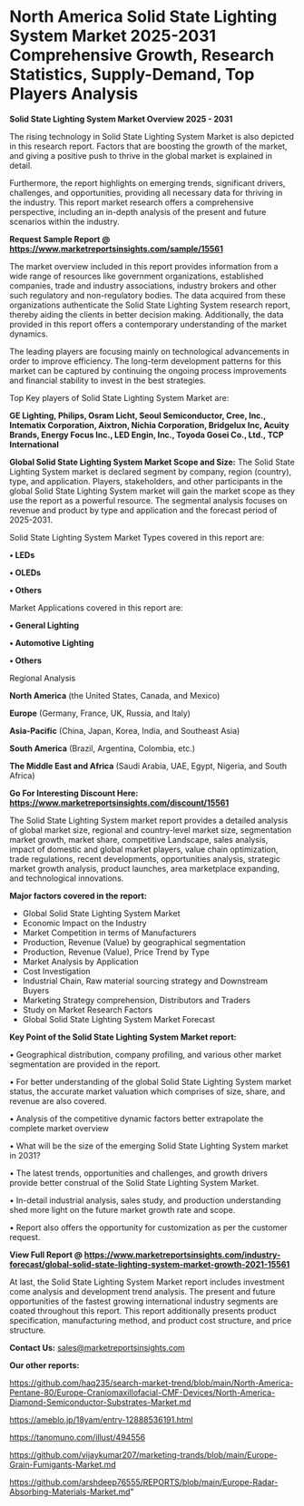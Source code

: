 # North America Solid State Lighting System Market 2025-2031 Comprehensive Growth, Research Statistics, Supply-Demand,  Top Players Analysis

<Strong> Solid State Lighting System Market Overview 2025 - 2031</strong>

The rising technology in Solid State Lighting System Market is also depicted in this research report. Factors that are boosting the growth of the market, and giving a positive push to thrive in the global market is explained in detail.

Furthermore, the report highlights on emerging trends, significant drivers, challenges, and opportunities, providing all necessary data for thriving in the industry. This report market research offers a comprehensive perspective, including an in-depth analysis of the present and future scenarios within the industry.

<strong>Request Sample Report @ <a href=https://www.marketreportsinsights.com/sample/15561>https://www.marketreportsinsights.com/sample/15561</a></strong>

The market overview included in this report provides information from a wide range of resources like government organizations, established companies, trade and industry associations, industry brokers and other such regulatory and non-regulatory bodies. The data acquired from these organizations authenticate the Solid State Lighting System research report, thereby aiding the clients in better decision making. Additionally, the data provided in this report offers a contemporary understanding of the market dynamics.

The leading players are focusing mainly on technological advancements in order to improve efficiency. The long-term development patterns for this market can be captured by continuing the ongoing process improvements and financial stability to invest in the best strategies.

Top Key players of Solid State Lighting System Market are:

<strong>GE Lighting, Philips, Osram Licht, Seoul Semiconductor, Cree, Inc., Intematix Corporation, Aixtron, Nichia Corporation, Bridgelux Inc, Acuity Brands, Energy Focus Inc., LED Engin, Inc., Toyoda Gosei Co., Ltd., TCP International</strong>

<strong><b>Global Solid State Lighting System Market Scope and Size:</b></strong>
The Solid State Lighting System market is declared segment by company, region (country), type, and application. Players, stakeholders, and other participants in the global Solid State Lighting System market will gain the market scope as they use the report as a powerful resource. The segmental analysis focuses on revenue and product by type and application and the forecast period of 2025-2031.

Solid State Lighting System Market Types covered in this report are:

<strong>• LEDs

• OLEDs

• Others</strong>

Market Applications covered in this report are:

<strong>• General Lighting

• Automotive Lighting

• Others</strong> 

Regional Analysis

<strong>North America</strong> (the United States, Canada, and Mexico)

<strong>Europe</strong> (Germany, France, UK, Russia, and Italy)

<strong>Asia-Pacific</strong> (China, Japan, Korea, India, and Southeast Asia)

<strong>South America</strong> (Brazil, Argentina, Colombia, etc.)

<strong>The Middle East and Africa</strong> (Saudi Arabia, UAE, Egypt, Nigeria, and South Africa)

<strong>Go For Interesting Discount Here: <a href=https://www.marketreportsinsights.com/discount/15561>https://www.marketreportsinsights.com/discount/15561</a></strong>

The Solid State Lighting System market report provides a detailed analysis of global market size, regional and country-level market size, segmentation market growth, market share, competitive Landscape, sales analysis, impact of domestic and global market players, value chain optimization, trade regulations, recent developments, opportunities analysis, strategic market growth analysis, product launches, area marketplace expanding, and technological innovations.

<strong><b>Major factors covered in the report:</b></strong>
<ul>
  <li>Global Solid State Lighting System Market </li>
  <li>Economic Impact on the Industry</li>
  <li>Market Competition in terms of Manufacturers</li>
  <li>Production, Revenue (Value) by geographical segmentation</li>
  <li>Production, Revenue (Value), Price Trend by Type</li>
  <li>Market Analysis by Application</li>
  <li>Cost Investigation</li>
  <li>Industrial Chain, Raw material sourcing strategy and Downstream Buyers</li>
  <li>Marketing Strategy comprehension, Distributors and Traders</li>
  <li>Study on Market Research Factors</li>
  <li>Global Solid State Lighting System Market Forecast</li>
</ul>

<strong><b>Key Point of the Solid State Lighting System Market report:</b></strong>

• Geographical distribution, company profiling, and various other market segmentation are provided in the report.

• For better understanding of the global Solid State Lighting System market status, the accurate market valuation which comprises of size, share, and revenue are also covered.

• Analysis of the competitive dynamic factors better extrapolate the complete market overview

• What will be the size of the emerging Solid State Lighting System market in 2031?

• The latest trends, opportunities and challenges, and growth drivers provide better construal of the Solid State Lighting System Market.

• In-detail industrial analysis, sales study, and production understanding shed more light on the future market growth rate and scope.

• Report also offers the opportunity for customization as per the customer request.

<strong><b>View Full Report @ <a href=https://www.marketreportsinsights.com/industry-forecast/global-solid-state-lighting-system-market-growth-2021-15561>https://www.marketreportsinsights.com/industry-forecast/global-solid-state-lighting-system-market-growth-2021-15561</a></b></strong>


At last, the Solid State Lighting System Market report includes investment come analysis and development trend analysis. The present and future opportunities of the fastest growing international industry segments are coated throughout this report. This report additionally presents product specification, manufacturing method, and product cost structure, and price structure.

<strong>Contact Us:</strong>
sales@marketreportsinsights.com

<strong>Our other reports:</strong>

<a href=https://github.com/haq235/search-market-trend/blob/main/North-America-Pentane-80/Europe-Craniomaxillofacial-CMF-Devices/North-America-Diamond-Semiconductor-Substrates-Market.md>https://github.com/haq235/search-market-trend/blob/main/North-America-Pentane-80/Europe-Craniomaxillofacial-CMF-Devices/North-America-Diamond-Semiconductor-Substrates-Market.md</a>

<a href=https://ameblo.jp/18yam/entry-12888536191.html>https://ameblo.jp/18yam/entry-12888536191.html</a>

<a href=https://tanomuno.com/illust/494556>https://tanomuno.com/illust/494556</a>

<a href=https://github.com/vijaykumar207/marketing-trands/blob/main/Europe-Grain-Fumigants-Market.md>https://github.com/vijaykumar207/marketing-trands/blob/main/Europe-Grain-Fumigants-Market.md</a>

<a href=https://github.com/arshdeep76555/REPORTS/blob/main/Europe-Radar-Absorbing-Materials-Market.md>https://github.com/arshdeep76555/REPORTS/blob/main/Europe-Radar-Absorbing-Materials-Market.md</a>"

